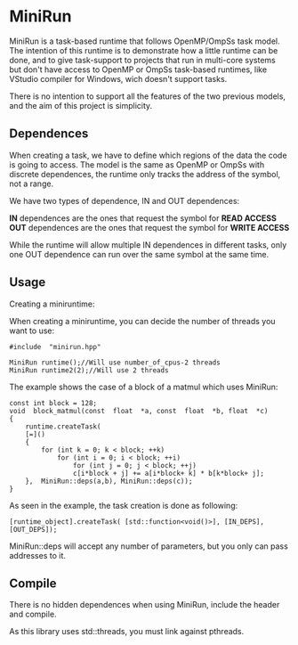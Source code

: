 # MiniRun

MiniRun is a task-based runtime that follows OpenMP/OmpSs task model. The intention of this runtime is to demonstrate how a little runtime can be done, and to give task-support to projects that run in  multi-core systems but don't have access to OpenMP or OmpSs task-based runtimes, like VStudio compiler for Windows, wich doesn't support tasks.

There is no intention to support all the features of the two previous models, and the aim of this project is simplicity.  

## Dependences

When creating a task, we have to define which regions of the data the code is going to access. The model is the same as OpenMP or OmpSs with discrete dependences, the runtime only tracks the address of the symbol, not a range.

We have two types of dependence, IN and OUT dependences:

**IN** dependences are the ones that request the symbol for **READ ACCESS**
**OUT** dependences are the ones that request the symbol for **WRITE ACCESS**

While the runtime will allow multiple IN dependences in different tasks, only one OUT dependence can run over the same symbol at the same time.

## Usage

Creating a miniruntime:

When creating a miniruntime, you can decide the number of threads you want to use:


    #include  "minirun.hpp"
	
	MiniRun runtime();//Will use number_of_cpus-2 threads
	MiniRun runtime2(2);//Will use 2 threads
	 
    
The example shows the case of a block of a matmul which uses MiniRun:

      
	const int block = 128;
	void  block_matmul(const  float  *a, const  float  *b, float  *c)
	{
		runtime.createTask(
		[=]()
		{
			for (int k = 0; k < block; ++k)
				for (int i = 0; i < block; ++i)
					for (int j = 0; j < block; ++j)
					c[i*block + j] += a[i*block+ k] * b[k*block+ j];
		}, 	MiniRun::deps(a,b), MiniRun::deps(c));
	}

As seen in the example, the task creation is done as following:

    [runtime_object].createTask( [std::function<void()>], [IN_DEPS], [OUT_DEPS]); 

MiniRun::deps will accept any number of parameters, but you only can pass addresses to it.

## Compile

There is no hidden dependences when using MiniRun, include the header and compile.

 As this library uses std::threads, you must link against pthreads.

